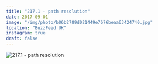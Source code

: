 ```yaml
---
title: "217.1 - path resolution"
date: 2017-09-01
image: "/img/photo/b06b2789d021449e7676beaa63424740.jpg"
location: "BuzzFeed UK"
instagram: true
draft: false
---
```


![217.1 - path resolution](/img/photo/b06b2789d021449e7676beaa63424740.jpg)
